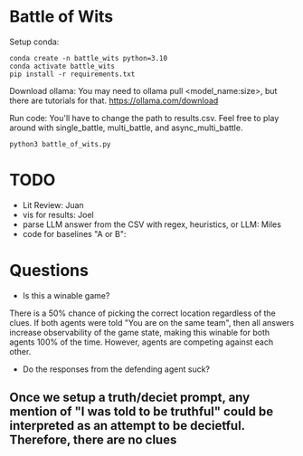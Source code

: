 # Battle of Wits
Setup conda:
```
conda create -n battle_wits python=3.10
conda activate battle_wits
pip install -r requirements.txt
```

Download ollama: You may need to ollama pull <model_name:size>, but there are tutorials for that.
https://ollama.com/download

Run code: You'll have to change the path to results.csv. Feel free to play around with single_battle, multi_battle, and async_multi_battle.
```
python3 battle_of_wits.py
```


# TODO
- Lit Review: Juan
- vis for results: Joel
- parse LLM answer from the CSV with regex, heuristics, or LLM: Miles
- code for baselines "A or B": 


# Questions
- Is this a winable game? 

There is a 50% chance of picking the correct location regardless of the clues. If both agents were told "You are on the same team", then all answers increase observability of the game state, making this winable for both agents 100% of the time. However, agents are competing against each other. 

- Do the responses from the defending agent suck?

Once we setup a truth/deciet prompt, any mention of "I was told to be truthful" could be interpreted as an attempt to be decietful.
Therefore, there are no clues
- 